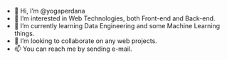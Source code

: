 - 👋 Hi, I’m @yogaperdana
- 👀 I’m interested in Web Technologies, both Front-end and Back-end.
- 🌱 I’m currently learning Data Engineering and some Machine Learning things.
- 💞️ I’m looking to collaborate on any web projects.
- 📫 You can reach me by sending e-mail.

<!---
yogaperdana/yogaperdana is a ✨ special ✨ repository because its `README.md` (this file) appears on your GitHub profile.
You can click the Preview link to take a look at your changes.
--->
